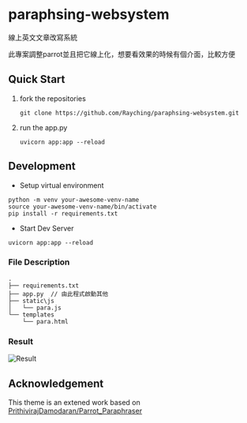 # paraphsing-websystem

線上英文文章改寫系統

此專案調整parrot並且把它線上化，想要看效果的時候有個介面，比較方便


## Quick Start

1. fork the repositories

   ```shell
   git clone https://github.com/Rayching/paraphsing-websystem.git
   ```
2. run the app.py
   ```shell
   uvicorn app:app --reload
   ```

## Development

- Setup virtual environment

```shell
python -m venv your-awesome-venv-name
source your-awesome-venv-name/bin/activate
pip install -r requirements.txt
```

- Start Dev Server

```shell
uvicorn app:app --reload
```

### File Description
```
.
├── requirements.txt 
├── app.py  // 由此程式啟動其他
├── static\js
│   └── para.js
└── templates
    └── para.html 
```
### Result
![Result](https://user-images.githubusercontent.com/44884255/151491868-e3b8d43f-98e1-492c-92f4-d129b4c16287.png)

## Acknowledgement

This theme is an extened work based on [PrithivirajDamodaran/Parrot_Paraphraser](https://github.com/PrithivirajDamodaran/Parrot_Paraphraser)

